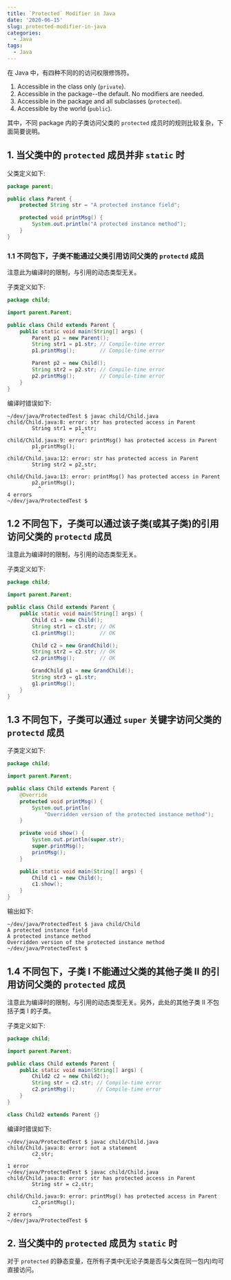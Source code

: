 ```yaml
---
title: `Protected` Modifier in Java
date: '2020-06-15'
slug: protected-modifier-in-java
categories:
  - Java
tags:
  - Java
---
```


在 Java 中，有四种不同的的访问权限修饰符。

1. Accessible in the class only (`private`).
2. Accessible in the package--the default. No modifiers are needed.
3. Accessible in the package and all subclasses (`protected`).
4. Accessible by the world (`public`).

其中，不同 package 内的子类访问父类的 `protected` 成员时的规则比较复杂，下面简要说明。

## 1. 当父类中的 `protected` 成员并非 `static` 时

父类定义如下:

```java
package parent;

public class Parent {
    protected String str = "A protected instance field";

    protected void printMsg() {
        System.out.println("A protected instance method");
    }
}
```

### 1.1 不同包下，子类不能通过父类引用访问父类的 `protectd` 成员

注意此为编译时的限制，与引用的动态类型无关。

子类定义如下:

```java
package child;

import parent.Parent;

public class Child extends Parent {
    public static void main(String[] args) {
        Parent p1 = new Parent();
        String str1 = p1.str; // Compile-time error
        p1.printMsg();        // Compile-time error

        Parent p2 = new Child();
        String str2 = p2.str; // Compile-time error
        p2.printMsg();        // Compile-time error
    }
}
```

编译时错误如下:

```
~/dev/java/ProtectedTest $ javac child/Child.java 
child/Child.java:8: error: str has protected access in Parent
        String str1 = p1.str;
                        ^
child/Child.java:9: error: printMsg() has protected access in Parent
        p1.printMsg();
          ^
child/Child.java:12: error: str has protected access in Parent
        String str2 = p2.str;
                        ^
child/Child.java:13: error: printMsg() has protected access in Parent
        p2.printMsg();
          ^
4 errors
~/dev/java/ProtectedTest $ 
```

## 1.2 不同包下，子类可以通过该子类(或其子类)的引用访问父类的 `protectd` 成员

注意此为编译时的限制，与引用的动态类型无关。

子类定义如下:

```java
package child;

import parent.Parent;

public class Child extends Parent {
    public static void main(String[] args) {
        Child c1 = new Child();
        String str1 = c1.str; // OK
        c1.printMsg();        // OK

        Child c2 = new GrandChild();
        String str2 = c2.str; // OK
        c2.printMsg();        // OK

        GrandChild g1 = new GrandChild();
        String str3 = g1.str;
        g1.printMsg();
    }
}
```

## 1.3 不同包下，子类可以通过 `super` 关键字访问父类的 `protectd` 成员

子类定义如下:

```java
package child;

import parent.Parent;

public class Child extends Parent {
    @Override
    protected void printMsg() {
        System.out.println(
            "Overridden version of the protected instance method");
    }

    private void show() {
        System.out.println(super.str);
        super.printMsg();
        printMsg();
    }

    public static void main(String[] args) {
        Child c1 = new Child();
        c1.show();
    }
}
```

输出如下:

```
~/dev/java/ProtectedTest $ java child/Child
A protected instance field
A protected instance method
Overridden version of the protected instance method
~/dev/java/ProtectedTest $
```

## 1.4 不同包下，子类 I 不能通过父类的其他子类 II 的引用访问父类的 `protected` 成员

注意此为编译时的限制，与引用的动态类型无关。另外，此处的其他子类 II 不包括子类 I 的子类。

子类定义如下:

```java
package child;

import parent.Parent;

public class Child extends Parent {
    public static void main(String[] args) {
        Child2 c2 = new Child2();
        String str = c2.str; // Compile-time error
        c2.printMsg();       // Compile-time error
    }
}

class Child2 extends Parent {}
```

编译时错误如下:

```
~/dev/java/ProtectedTest $ javac child/Child.java 
child/Child.java:8: error: not a statement
        c2.str;
          ^
1 error
~/dev/java/ProtectedTest $ javac child/Child.java 
child/Child.java:8: error: str has protected access in Parent
        String str = c2.str;
                       ^
child/Child.java:9: error: printMsg() has protected access in Parent
        c2.printMsg();
          ^
2 errors
~/dev/java/ProtectedTest $
```

## 2. 当父类中的 `protected` 成员为 `static` 时

对于 `protected` 的静态变量，在所有子类中(无论子类是否与父类在同一包内)均可直接访问。